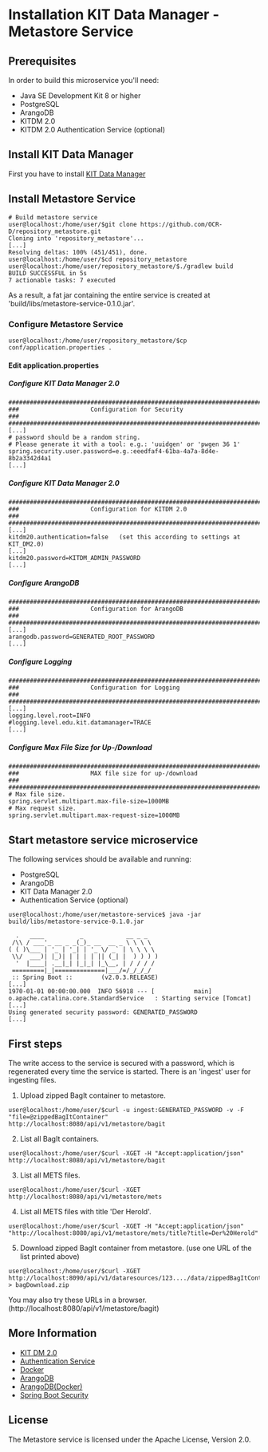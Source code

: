 # Installation KIT Data Manager - Metastore Service

## Prerequisites

In order to build this microservice you'll need:

* Java SE Development Kit 8 or higher
* PostgreSQL
* ArangoDB 
* KITDM 2.0
* KITDM 2.0 Authentication Service (optional)

## Install KIT Data Manager 
First you have to install [KIT Data Manager](installation_KIT_DM_2.0.md)

## Install Metastore Service 
```bash=bash
# Build metastore service
user@localhost:/home/user/$git clone https://github.com/OCR-D/repository_metastore.git
Cloning into 'repository_metastore'...
[...]
Resolving deltas: 100% (451/451), done.
user@localhost:/home/user/$cd repository_metastore
user@localhost:/home/user/repository_metastore/$./gradlew build
BUILD SUCCESSFUL in 5s
7 actionable tasks: 7 executed
```

As a result, a fat jar containing the entire service is created at 'build/libs/metastore-service-0.1.0.jar'.

### Configure Metastore Service
```bash=bash
user@localhost:/home/user/repository_metastore/$cp conf/application.properties .
```
#### Edit application.properties
##### Configure KIT Data Manager 2.0
```
################################################################################
###                    Configuration for Security                            ###
################################################################################
[...]
# password should be a random string. 
# Please generate it with a tool: e.g.: 'uuidgen' or 'pwgen 36 1'
spring.security.user.password=e.g.:eeedfaf4-61ba-4a7a-8d4e-8b2a3342d4a1
[...]
```      

##### Configure KIT Data Manager 2.0
```
################################################################################
###                    Configuration for KITDM 2.0                           ###
################################################################################
[...]
kitdm20.authentication=false   (set this according to settings at KIT_DM2.0)
[...]
kitdm20.password=KITDM_ADMIN_PASSWORD
[...]
```      

##### Configure ArangoDB
```
################################################################################
###                    Configuration for ArangoDB                            ###
################################################################################
[...]
arangodb.password=GENERATED_ROOT_PASSWORD 
[...]
```      

##### Configure Logging
```
################################################################################
###                    Configuration for Logging                             ###
################################################################################
[...]
logging.level.root=INFO
#logging.level.edu.kit.datamanager=TRACE
[...]
```      

##### Configure Max File Size for Up-/Download
```
################################################################################
###                    MAX file size for up-/download                        ###
################################################################################
# Max file size.
spring.servlet.multipart.max-file-size=1000MB
# Max request size.
spring.servlet.multipart.max-request-size=1000MB
```      

## Start metastore service microservice
The following services should be available and running:
* PostgreSQL
* ArangoDB
* KIT Data Manager 2.0 
* Authentication Service (optional)

```bash=
user@localhost:/home/user/metastore-service$ java -jar build/libs/metastore-service-0.1.0.jar

  .   ____          _            __ _ _
 /\\ / ___'_ __ _ _(_)_ __  __ _ \ \ \ \
( ( )\___ | '_ | '_| | '_ \/ _` | \ \ \ \
 \\/  ___)| |_)| | | | | || (_| |  ) ) ) )
  '  |____| .__|_| |_|_| |_\__, | / / / /
 =========|_|==============|___/=/_/_/_/
 :: Spring Boot ::        (v2.0.3.RELEASE)
[...]
1970-01-01 00:00:00.000  INFO 56918 --- [           main] o.apache.catalina.core.StandardService   : Starting service [Tomcat]
[...]
Using generated security password: GENERATED_PASSWORD
[...]
```
## First steps
The write access to the service is secured with a password, which is regenerated every time the service is started. There is an 'ingest' user for ingesting files.
1. Upload zipped BagIt container to metastore.
```bash=bash
user@localhost:/home/user/$curl -u ingest:GENERATED_PASSWORD -v -F "file=@zippedBagItContainer" http://localhost:8080/api/v1/metastore/bagit 
```
2. List all BagIt containers.
```bash=bash
user@localhost:/home/user/$curl -XGET -H "Accept:application/json"  http://localhost:8080/api/v1/metastore/bagit 
```
3. List all METS files.
```bash=bash
user@localhost:/home/user/$curl -XGET http://localhost:8080/api/v1/metastore/mets
```
4. List all METS files with title 'Der Herold'.
```bash=bash
user@localhost:/home/user/$curl -XGET -H "Accept:application/json" "http://localhost:8080/api/v1/metastore/mets/title?title=Der%20Herold"
```
5. Download zipped BagIt container from metastore. (use one URL of the list printed above) 
```bash=bash
user@localhost:/home/user/$curl -XGET http://localhost:8090/api/v1/dataresources/123..../data/zippedBagItContainer > bagDownload.zip
```
You may also try these URLs in a browser. (http://localhost:8080/api/v1/metastore/bagit)


## More Information

* [KIT DM 2.0](https://github.com/kit-data-manager/base-repo.git)
* [Authentication Service](https://github.com/kit-data-manager/auth-service)
* [Docker](https://www.docker.com/)
* [ArangoDB](https://www.arangodb.com/)
* [ArangoDB(Docker)](https://hub.docker.com/r/arangodb/arangodb/)
* [Spring Boot Security](https://docs.spring.io/spring-boot/docs/2.0.5.RELEASE/reference/htmlsingle/#boot-features-security)

## License

The Metastore service is licensed under the Apache License, Version 2.0.
